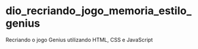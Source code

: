 # dio_recriando_jogo_memoria_estilo_genius
Recriando o jogo Genius utilizando HTML, CSS e JavaScript
